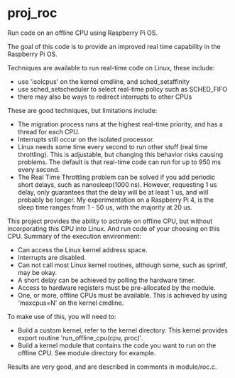 # proj_roc
Run code on an offline CPU using Raspberry Pi OS.

The goal of this code is to provide an improved real time capability in the Raspberry Pi OS.

Techniques are available to run real-time code on Linux, these include:
* use 'isolcpus' on the kernel cmdline, and sched_setaffinity
* use sched_setscheduler to select real-time policy such as SCHED_FIFO
* there may also be ways to redirect interrupts to other CPUs

These are good techniques, but limitations include:
* The migration process runs at the highest real-time priority, and has a thread for each CPU.
* Interrupts still occur on the isolated processor.
* Linux needs some time every second to run other stuff (real time throttling). This is adjustable, but changing this behavior risks causing problems. The default is that real-time code can run for up to 950 ms every second. 
* The Real Time Throttling problem can be solved if you add periodic short delays, such as nanosleep(1000 ns). However, requesting 1 us delay, only guarantees that the delay will be at least 1 us, and will probably be longer. My experimentation on a Raspberry Pi 4, is the sleep time ranges from 1 - 50 us, with the majority at 20 us.

This project provides the ability to activate on offline CPU, but without incorporating this CPU into Linux. And run code of your choosing on this CPU. Summary of the execution environment:
* Can access the Linux kernel address space.
* Interrupts are disabled.
* Can not call most Linux kernel routines, although some, such as sprintf, may be okay.
* A short delay can be achieved by polling the hardware timer.
* Access to hardware registers must be pre-allocated by the module.
* One, or more, offline CPUs must be available. This is achieved by using 'maxcpus=N' on the kernel cmdline.

To make use of this, you will need to:
* Build a custom kernel, refer to the kernel directory. This kernel provides export routine 'run_offline_cpu(cpu, proc)'.
* Build a kernel module that contains the code you want to run on the offline CPU. See module directory for example.

Results are very good, and are described in comments in module/roc.c.

